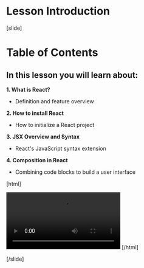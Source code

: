# Lesson Introduction

[slide]

# Table of Contents

## In this lesson you will learn about:

**1. What is React?**
- Definition and feature overview

**2. How to install React**
- How to initialize a React project

**3. JSX Overview and Syntax**
- React's JavaScript syntax extension

**4. Composition in React**
- Combining code blocks to build a user interface

[html]
  <link href="https://vjs.zencdn.net/7.8.4/video-js.css" rel="stylesheet" />
  <video id="my-video" class="video-js vjs-16-9" controls="true"
    preload="auto" data-setup='{"playbackRates": [0.75, 0.9, 1, 1.25, 1.5, 2]}'>
      <source label="auto" src="https://testvideos.softuni.org/hls/demo/17.print-ascii-table-,1080p,720p,480p,360p,240p,.mp4/urlset/master.m3u8" />
  </video>
  <script src="https://vjs.zencdn.net/7.8.4/video.js"></script>
[/html]

[/slide]
